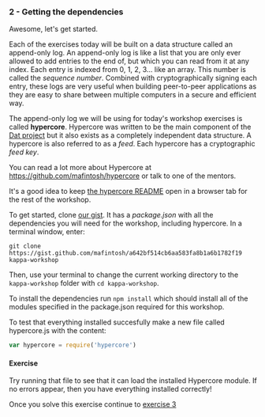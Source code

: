 ### 2 - Getting the dependencies

Awesome, let's get started.

Each of the exercises today will be built on a data structure called an append-only log. An append-only log is like a list that you are only ever allowed to add entries to the end of, but which you can read from it at any index. Each entry is indexed from 0, 1, 2, 3… like an array. This number is called the *sequence number*. Combined with cryptographically signing each entry, these logs are very useful when building peer-to-peer applications as they are easy to share between multiple computers in a secure and efficient way.

The append-only log we will be using for today's workshop exercises is called **hypercore**. Hypercore was written to be the main component of the [Dat project](https://datproject.org) but it also exists as a completely independent data structure. A hypercore is also referred to as a *feed*. Each hypercore has a cryptographic *feed key*.

You can read a lot more about Hypercore at https://github.com/mafintosh/hypercore or talk to one of the mentors.

It's a good idea to keep [the hypercore README](https://github.com/mafintosh/hypercore/blob/master/README.md) open in a browser tab for the rest of the workshop.

To get started, clone [our gist](https://gist.github.com/mafintosh/a642bf514cb6aa583fa8b1a6b1782f19). It has a _package.json_ with all the dependencies you will need for the workshop, including hypercore. In a terminal window, enter:

```
git clone https://gist.github.com/mafintosh/a642bf514cb6aa583fa8b1a6b1782f19 kappa-workshop
```

Then, use your terminal to change the current working directory to the `kappa-workshop` folder with `cd kappa-workshop`.

To install the dependencies run `npm install` which should install all of the modules specified in the package.json required for this workshop.

To test that everything installed succesfully make a new file called hypercore.js with the content:

```js
var hypercore = require('hypercore')
```

#### Exercise

Try running that file to see that it can load the installed Hypercore module. If no errors appear, then you have everything installed correctly!

Once you solve this exercise continue to [exercise 3](03.html)
